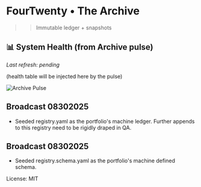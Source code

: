 # FourTwenty • The Archive

>>Immutable ledger + snapshots

## 📊 System Health (from Archive pulse)
_Last refresh: <!-- HEALTH:STAMP -->pending<!-- HEALTH:STAMP -->_

<!-- HEALTH:START -->
(health table will be injected here by the pulse)
<!-- HEALTH:END -->

![Archive Pulse](https://img.shields.io/endpoint?url=https://raw.githubusercontent.com/zbreeden/archive-model/main/archive/pulse_badge.json)

<!-- SIGNAL:START
id: 2025-09-04-archive-pulse-live
ts_utc: 2025-09-04T16:45:00Z
title: "Archive pulse wired to System Health"
summary: >
  The Archive now emits a beacon, a modules_index.json, and a Shields badge.
  The Signal can harvest this as a broadcast item for the constellation feed.
tags: [archive, pulse, system-health]
links:
  - label: "Modules index (JSON)"
    url: "https://raw.githubusercontent.com/zbreeden/archive-model/main/archive/modules_index.json"
  - label: "Beacon"
    url: "https://raw.githubusercontent.com/zbreeden/archive-model/main/archive/signal_beacon.json"
SIGNAL:END -->


## Broadcast 08302025
- Seeded registry.yaml as the portfolio's machine ledger.  Further appends to this registry need to be rigidly draped in QA.

## Broadcast 08302025
- Seeded registry.schema.yaml as the portfolio's machine defined schema.

License: MIT

